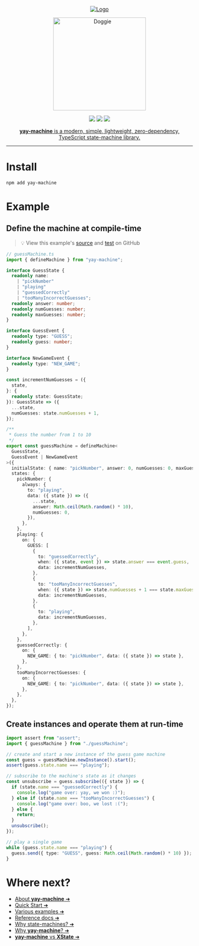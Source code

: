 <p align="center">
  <a href="https://yay-machine.js.org/"><img src="https://github.com/user-attachments/assets/80129f7d-5981-47e8-9092-78b6d755ef31" alt="Logo"></a>
</p>
<p align="center">
  <a href="https://yay-machine.js.org/"><img src="https://github.com/user-attachments/assets/e024314e-4616-496e-987d-ed636549bd79" alt="Doggie" width="250px"/></a>
</P>

<p align="center">
<a href="https://github.com/maurice/yay-machine/actions/workflows/build.yml" title="build"><img src="https://github.com/maurice/yay-machine/workflows/build/badge.svg"/></a>
<a href="https://www.npmjs.com/package/yay-machine" title="NPM"><img src="https://img.shields.io/npm/v/yay-machine"/></a>
<a href="https://coveralls.io/github/maurice/yay-machine" title="coverage"><img src="https://img.shields.io/coverallsCoverage/github/maurice/yay-machine"/></a>
</p>

<p align="center">
<a href="https://yay-machine.js.org/"><strong>yay-machine</strong> is a modern, simple, lightweight, zero-dependency, TypeScript state-machine library.</a>
</p>

---

# Install

```sh
npm add yay-machine
```

# Example

## Define the machine at compile-time

> 💡 View this example's <a href="https://github.com/maurice/yay-machine/blob/main/packages/example-machines/src/guess/guessMachine.ts" target="_blank">source</a> and <a href="https://github.com/maurice/yay-machine/blob/main/packages/example-machines/src/guess/__tests__/guessMachine.test.ts" target="_blank">test</a> on GitHub

```typescript
// guessMachine.ts
import { defineMachine } from "yay-machine";

interface GuessState {
  readonly name:
    | "pickNumber"
    | "playing"
    | "guessedCorrectly"
    | "tooManyIncorrectGuesses";
  readonly answer: number;
  readonly numGuesses: number;
  readonly maxGuesses: number;
}

interface GuessEvent {
  readonly type: "GUESS";
  readonly guess: number;
}

interface NewGameEvent {
  readonly type: "NEW_GAME";
}

const incrementNumGuesses = ({
  state,
}: {
  readonly state: GuessState;
}): GuessState => ({
  ...state,
  numGuesses: state.numGuesses + 1,
});

/**
 * Guess the number from 1 to 10
 */
export const guessMachine = defineMachine<
  GuessState,
  GuessEvent | NewGameEvent
>({
  initialState: { name: "pickNumber", answer: 0, numGuesses: 0, maxGuesses: 5 },
  states: {
    pickNumber: {
      always: {
        to: "playing",
        data: ({ state }) => ({
          ...state,
          answer: Math.ceil(Math.random() * 10),
          numGuesses: 0,
        }),
      },
    },
    playing: {
      on: {
        GUESS: [
          {
            to: "guessedCorrectly",
            when: ({ state, event }) => state.answer === event.guess,
            data: incrementNumGuesses,
          },
          {
            to: "tooManyIncorrectGuesses",
            when: ({ state }) => state.numGuesses + 1 === state.maxGuesses,
            data: incrementNumGuesses,
          },
          {
            to: "playing",
            data: incrementNumGuesses,
          },
        ],
      },
    },
    guessedCorrectly: {
      on: {
        NEW_GAME: { to: "pickNumber", data: ({ state }) => state },
      },
    },
    tooManyIncorrectGuesses: {
      on: {
        NEW_GAME: { to: "pickNumber", data: ({ state }) => state },
      },
    },
  },
});
```

## Create instances and operate them at run-time

```typescript
import assert from "assert";
import { guessMachine } from "./guessMachine";

// create and start a new instance of the guess game machine
const guess = guessMachine.newInstance().start();
assert(guess.state.name === "playing");

// subscribe to the machine's state as it changes
const unsubscribe = guess.subscribe(({ state }) => {
  if (state.name === "guessedCorrectly") {
    console.log("game over: yay, we won :)");
  } else if (state.name === "tooManyIncorrectGuesses") {
    console.log("game over: boo, we lost :(");
  } else {
    return;
  }
  unsubscribe();
});

// play a single game
while (guess.state.name === "playing") {
  guess.send({ type: "GUESS", guess: Math.ceil(Math.random() * 10) });
}
```

# Where next?

- [About **yay-machine** ➜](https://yay-machine.js.org/)
- [Quick Start ➜](https://yay-machine.js.org/quick-start/)
- [Various examples ➜](https://yay-machine.js.org/examples/toggle/)
- [Reference docs ➜](https://yay-machine.js.org/reference/state/)
- [Why state-machines? ➜](https://yay-machine.js.org/articles/why-state-machines/)
- [Why **yay-machine**? ➜](https://yay-machine.js.org/articles/why-yay-machine/)
- [**yay-machine** vs **XState** ➜](https://yay-machine.js.org/articles/vs-xstate/)
